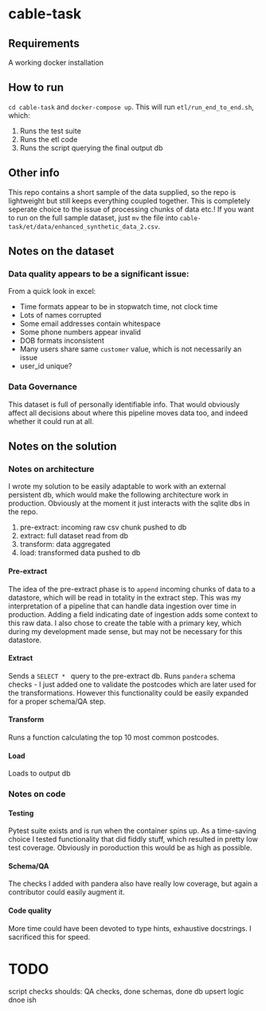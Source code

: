 # cable-task

## Requirements

A working docker installation

## How to run

`cd cable-task` and `docker-compose up`. This will run `etl/run_end_to_end.sh`, which:
1. Runs the test suite
2. Runs the etl code 
3. Runs the script querying the final output db

## Other info

This repo contains a short sample of the data supplied, so the repo is lightweight but still keeps everything coupled together. This is completely seperate choice to the issue of processing chunks of data etc.! If you want to run on the full sample dataset, just `mv` the file into `cable-task/et/data/enhanced_synthetic_data_2.csv`.

## Notes on the dataset

### Data quality appears to be a significant issue:

From a quick look in excel:
* Time formats appear to be in stopwatch time, not clock time
* Lots of names corrupted
* Some email addresses contain whitespace
* Some phone numbers appear invalid
* DOB formats inconsistent
* Many users share same `customer` value, which is not necessarily an issue
* user_id unique?

### Data Governance
This dataset is full of personally identifiable info. That would obviously affect all decisions about where this pipeline moves data too, and indeed whether it could run at all. 


## Notes on the solution

### Notes on architecture
I wrote my solution to be easily adaptable to work with an external persistent db, which would make the following architecture work in production. Obviously at the moment it just interacts with the sqlite dbs in the repo.

1. pre-extract: incoming raw csv chunk pushed to db
2. extract: full dataset read from db
3. transform: data aggregated
4. load: transformed data pushed to db

#### Pre-extract
The idea of the pre-extract phase is to `append` incoming chunks of data to a datastore, which will be read in totality in the extract step. This was my interpretation of a pipeline that can handle data ingestion over time in production. Adding a field indicating date of ingestion adds some context to this raw data. I also chose to create the table with a primary key, which during my development made sense, but may not be necessary for this datastore.

#### Extract
Sends a `SELECT * ` query to the pre-extract db. Runs `pandera` schema checks - I just added one to validate the postcodes which are later used for the transformations. However this functionality could be easily expanded for a proper schema/QA step.

#### Transform
Runs a function calculating the top 10 most common postcodes.

#### Load
Loads to output db

### Notes on code

#### Testing
Pytest suite exists and is run when the container spins up. As a time-saving choice I tested functionality that did fiddly stuff, which resulted in pretty low test coverage. Obviously in poroduction this would be as high as possible.

#### Schema/QA
The checks I added with pandera also have really low coverage, but again a contributor could easily augment it.

#### Code quality
More time could have been devoted to type hints, exhaustive docstrings. I sacrificed this for speed.

# TODO
script checks
shoulds: 
QA checks, done
schemas, done
db upsert logic dnoe ish

